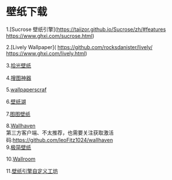 # 壁纸下载

1.[Sucrose 壁纸引擎](https://taiizor.github.io/Sucrose/zh/#features
https://www.ghxi.com/sucrose.html)

2.[Lively Wallpaper](
https://github.com/rocksdanister/lively/
https://www.ghxi.com/lively.html)                        

3.[拾光壁纸](https://timeline.ink)                         

4.[搜图神器](https://www.soutushengi.com)                   

5.[wallpaperscraf](https://wallpaperscraft.com)     

6.[壁纸湖](https://bizihu.com)                           

7.[图图壁纸](https://tutuwarestudio.github.io/web/TutuWallpaper/support.html)                                               

8.[Wallhaven](https://wallhaven.cc)                          
第三方客户端、不太推荐，也需要关注获取激活码:https://github.com/leoFitz1024/wallhaven                         
9.[极简壁纸](https://bz.zzzmh.cn/index)               
        
10.[Wallroom](https://wallroom.io/4k)                 
         
11.[壁纸引擎自定义工坊](https://steamcommunity.com/workshop/browse/?appid=431960&actualsort=trend&browsesort=trend&p=1&days=-1)